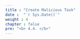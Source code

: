 ```yaml
---
title : "Create Malicious Task"
date :  "`r Sys.Date()`" 
weight : 4
chapter : false
pre: "<b> 4.4. </b>"
---
```

